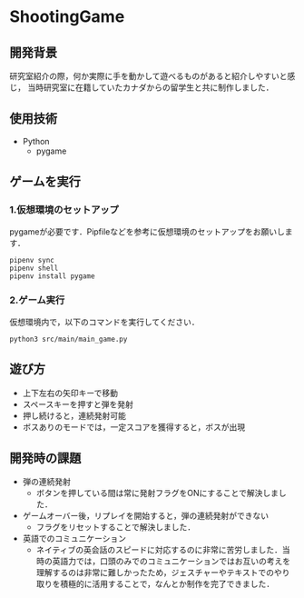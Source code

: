 # ShootingGame

## 開発背景
研究室紹介の際，何か実際に手を動かして遊べるものがあると紹介しやすいと感じ，
当時研究室に在籍していたカナダからの留学生と共に制作しました．

## 使用技術
- Python
  - pygame

## ゲームを実行
### 1.仮想環境のセットアップ
pygameが必要です．Pipfileなどを参考に仮想環境のセットアップをお願いします．
```
pipenv sync
pipenv shell
pipenv install pygame
```

### 2.ゲーム実行
仮想環境内で，以下のコマンドを実行してください．
```
python3 src/main/main_game.py
```

## 遊び方
- 上下左右の矢印キーで移動
- スペースキーを押すと弾を発射
- 押し続けると，連続発射可能
- ボスありのモードでは，一定スコアを獲得すると，ボスが出現

## 開発時の課題
- 弾の連続発射
  - ボタンを押している間は常に発射フラグをONにすることで解決しました．
- ゲームオーバー後，リプレイを開始すると，弾の連続発射ができない
  - フラグをリセットすることで解決しました．
- 英語でのコミュニケーション
  - ネイティブの英会話のスピードに対応するのに非常に苦労しました．当時の英語力では，口頭のみでのコミュニケーションではお互いの考えを理解するのは非常に難しかったため，ジェスチャーやテキストでのやり取りを積極的に活用することで，なんとか制作を完了できました．

